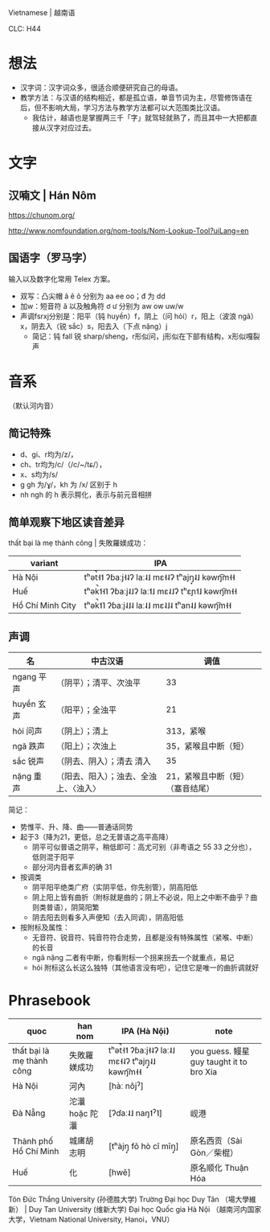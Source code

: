 Vietnamese | 越南语

CLC: H44

# 想法

- 汉字词：汉字词众多，很适合顺便研究自己的母语。
- 教学方法：与汉语的结构相近，都是孤立语，单音节词为主，尽管修饰语在后，但不影响大局，学习方法与教学方法都可以大范围类比汉语。
    - 我估计，越语也是掌握两三千「字」就驾轻就熟了，而且其中一大把都直接从汉字对应过去。

# 文字

## 汉喃文 | Hán Nôm

https://chunom.org/

http://www.nomfoundation.org/nom-tools/Nom-Lookup-Tool?uiLang=en

## 国语字（罗马字）

输入以及数字化常用 Telex 方案。

- 双写：凸尖帽 â ê ô 分别为 aa ee oo；đ 为 dd
- 加w：短音符 ă 以及触角符 ơ ư 分别为 aw ow uw/w
- 声调fsrxj分别是：阳平（钝 huyền）f，阴上（问 hỏi）r，阳上（波浪 ngã）x，阴去入（锐 sắc）s，阳去入（下点 nặng）j
    - 简记：钝 fall 锐 sharp/sheng，r形似问，j形似在下部有结构，x形似嘎裂声

# 音系

（默认河内音）

## 简记特殊

- d、gi、r均为/z/，
- ch、tr均为/c/（/c/~/tɕ/），
- x、s均为/s/
- g gh 为/ɣ/，kh 为 /x/ 区别于 h
- nh ngh 的 h 表示腭化，表示与前元音相拼

## 简单观察下地区读音差异

thất bại là mẹ thành công | 失敗羅媄成功：

variant|IPA
-|-
Hà Nội | tʰət̚˧˦ ʔɓaːj˧˨ʔ laː˨˩ mɛ˧˨ʔ tʰajŋ̟˨˩ kəwŋ͡m˧˧
Huế | tʰək̚˦˧˥ ʔɓaːj˨˩ʔ laː˦˩ mɛ˨˩ʔ tʰɛɲ˦˩ kəwŋ͡m˧˧
Hồ Chí Minh City | tʰək̚˦˥ ʔɓaːj˨˩˨ laː˨˩ mɛ˨˩˨ tʰan˨˩ kəwŋ͡m˧˧

## 声调

名 | 中古汉语 | 调值
-|-|-
ngang 平声 | （阴平）；清平、次浊平 | 33
huyền 玄声 | （阳平）；全浊平 | 21
hỏi 问声 | （阴上）；清上 | 313，紧喉
ngã 跌声 | （阳上）；次浊上 | 35，紧喉且中断（短）
sắc 锐声 | （阴去、阴入）；清去 清入 | 35
nặng 重声 | （阳去、阳入）；浊去、全浊上、〈浊入〉 | 21，紧喉且中断（短）（塞音结尾）

简记：

- 势惟平、升、降、曲——普通话同势
- 起于3（降为21，更低，总之无普语之高平高降）
    - 阴平可似普语之阴平，稍低即可：高尤可别（非粤语之 55 33 之分也），低则混于阳平
    - 部分河内音者玄声的确 31
- 按调类
    - 阴平阳平绝类广府（实阴平低，你先别管），阴高阳低
    - 阴上阳上皆有曲折（附标就是曲的；阴上不必说，阳上之中断不曲乎？曲则类普语），阴简阳繁
    - 阴去阳去则看多入声便知（去入同调），阴高阳低
- 按附标及属性：
    - 无音符、锐音符、钝音符符合走势，且都是没有特殊属性（紧喉、中断）的长音
    - ngã nặng 二者有中断，你看附标一个拐来拐去一个就重点，易记
    - hỏi 附标这么长这么独特（其他语言没有吧），记住它是唯一的曲折调就好

# Phrasebook

quoc | han nom | IPA (Hà Nội) | note
-|-|-|-
thất bại là mẹ thành công | 失敗羅媄成功 | tʰət̚˧˦ ʔɓaːj˧˨ʔ laː˨˩ mɛ˧˨ʔ tʰajŋ̟˨˩ kəwŋ͡m˧˧ | you guess. 鳗星 guy taught it to bro Xia
Hà Nội | 河內 | [hàː nôjˀ] |
Đà Nẵng | 沱㶞 hoặc 陀㶞 | [ʔɗaː˨˩ naŋ˦ˀ˥] | 岘港
Thành phố Hồ Chí Minh | 城庯胡志明 | [tʰàjŋ̟ fǒ hò cǐ mīŋ̟] | 原名西贡（Sài Gòn／柴棍）
Huế | 化 | [hwě] | 原名顺化 Thuận Hóa

Tôn Đức Thắng University (孙德胜大学)
Trường Đại học Duy Tân （場大學維新） | Duy Tan University (维新大学)
Đại học Quốc gia Hà Nội （越南河内国家大学，Vietnam National University, Hanoi，VNU）
